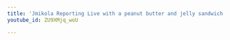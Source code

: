 ```yaml
---
title: 'Jmikola Reporting Live with a peanut butter and jelly sandwich'
youtube_id: ZU9XMjq_woU

---
```

